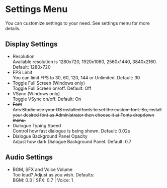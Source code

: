 # Settings Menu

You can customize settings to your need. See settings menu for more details.

## Display Settings

- Resolution  
  Available resolution is 1280x720, 1920x1080, 2560x1440, 3840x2160. Default: 1280x720
- FPS Limit  
  You can limit FPS to 30, 60, 120, 144 or Unlimited. Default: 30
- Toggle Full Screen (Windows only)  
  Toggle Full Screen on/off. Default: Off
- VSync (Windows only)  
  Toggle VSync on/off. Default: On
- ~~Font~~  
  ~~Aris Studio use your OS installed fonts to set the custom font. So, install your desired font as Administrator then choose it at Fonts dropdown menu.~~
- Dialogue Typing Speed  
  Control how fast dialogue is being shown. Default: 0.02s
- Dialogue Background Panel Opacity  
  Adjust how dark Dialogue Background Panel. Default: 0.7

## Audio Settings

- BGM, SFX and Voice Volume  
  Too loud? Adjust as you wish. Defaults:  
  BGM: 0.3 | SFX: 0.7 | Voice: 1
